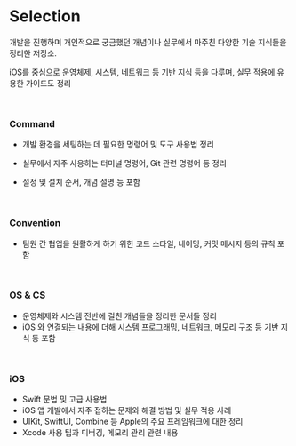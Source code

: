 # Selection

개발을 진행하며 개인적으로 궁금했던 개념이나 실무에서 마주친 다양한 기술 지식들을 정리한 저장소.

iOS를 중심으로 운영체제, 시스템, 네트워크 등 기반 지식 등을 다루며, 실무 적용에 유용한 가이드도 정리
 
<br>

### Command

- 개발 환경을 세팅하는 데 필요한 명령어 및 도구 사용법 정리

- 실무에서 자주 사용하는 터미널 명령어, Git 관련 명령어 등 정리

- 설정 및 설치 순서, 개념 설명 등 포함

</br>

### Convention

- 팀원 간 협업을 원활하게 하기 위한 코드 스타일, 네이밍, 커밋 메시지 등의 규칙 포함

</br>

### OS & CS

- 운영체제와 시스템 전반에 걸친 개념들을 정리한 문서들 정리
- iOS 와 연결되는 내용에 더해 시스템 프로그래밍, 네트워크, 메모리 구조 등 기반 지식 등 포함

</br>

### iOS

- Swift 문법 및 고급 사용법
- iOS 앱 개발에서 자주 접하는 문제와 해결 방법 및 실무 적용 사례
- UIKit, SwiftUI, Combine 등 Apple의 주요 프레임워크에 대한 정리
- Xcode 사용 팁과 디버깅, 메모리 관리 관련 내용